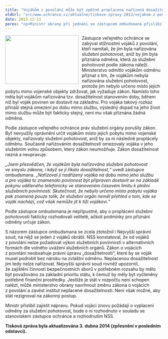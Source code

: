 ```yaml
---
title: "Vojákům z povolání může být zpětně proplacena nařízená dosažitelnost"
oldUrl: "src/www.ochrance.cz/aktualne/tiskove-zpravy-2013/vojakum-z-povolani-muze-byt-zpetne-proplacena-narizena-dosazitelnost"
date: 2013-12-11
perex: "<p>Ministr obrany při jednání se zástupcem ombudsmana přislíbil zpětně vyplatit vojákům z povolání odměnu za služební pohotovost, která byla nařizována v rozporu se zákonem o vojácích z povolání jako tzv. dosažitelnost. Pokud vojáci znovu požádají o proplacení nařízené dosažitelnosti, lze očekávat, že jim bude při splnění všech náležitostí vyhověno.</p>"
---
```


<!-- imported from the old website -->

<p><img src="https://www.ochrance.cz/uploads/RTEmagicC_vojaci.jpg.jpg" style="FLOAT: left; PADDING-RIGHT: 10px" height="155" width="235" alt="" />Zástupce veřejného ochránce se zabýval stížnostmi vojáků z povolání, kteří namítali, že jim byla nařizována služební pohotovost, aniž by jim byla přiznána odměna, která za služební pohotovost podle zákona náleží. Ministerstvo odmítlo vojákům odměnu přiznat s tím, že vojákům nebyla nařizována služební pohotovost, protože jim nebylo určeno místo jejich pobytu mimo vojenské objekty zdržovat, jak vyžaduje zákon. Namísto toho měla být vojákům nařizována tzv. dosažitelnost stanovením doby, během níž byl voják povinen se dostavit na základnu. Pro vojáka takový rozkaz přináší stejná omezení po dobu mimo službu, výsledný dopad na jeho život mimo službu může být fakticky stejný, není mu však přiznána žádná odměna. </p><p>Podle zástupce veřejného ochránce práv služební orgány porušily zákon. Byť nevyužily oprávnění určit vojákům místo jejich pobytu mimo vojenské objekty, nařizovaly služební pohotovost, aniž by za ni následně proplácely odměnu. Současně nařizováním dosažitelnosti omezovaly vojáka v jeho služebním volnu způsobem, který zákon neumožňuje. Zákon dosažitelnost nezná a neupravuje.</p><p><em>„Jsem přesvědčen, že vojákům byla nařizována služební pohotovost ve smyslu zákona, i když se jí říkalo dosažitelnost,“</em> uvedl zá<img src="typo3/clear.gif" class="t3-TCEforms-reqImg" name="req_tt_news_NEW52a833a715506_bodytext" alt="" />stupce ombudsmana. <em>„Nařizoval ji nadřízený vojáka na dobu mimo jeho službu a pro vojáka to znamenalo povinnost být připraven dostavit se na základě pokynu uděleného telefonicky ve stanoveném časovém limitu k plnění služebních povinností. Skutečnost, že nebylo určeno místo pobytu vojáka pak znamená pouze tolik, že služební orgán neměl přehled o tom, kde se voják nachází, což však nemůže jít k tíži vojákovi.“</em></p><p>Podle zástupce ombudsmana je nepřípustné, aby o proplácení služební pohotovosti fakticky rozhodovali velitelé, ačkoli podmínky pro přiznání odměny určuje zákon.</p><p>S názorem zástupce ombudsmana se zcela ztotožnil i Nejvyšší správní soud, na nějž se jeden z vojáků obrátil. NSS konstatoval, že od vojáků z povolání nelze požadovat výkon služebních povinností v alternativních formách dle volného uvážení služebních orgánů. Zákon o vojácích z povolání neobsahuje právní úpravu „dosažitelnosti“, které by se voják musel podrobit bez nároku na zvláštní odměnu. Neplacenou dosažitelnost jim tedy nelze nařizovat. Nejvyšší správní soud rovněž upozornil, že zajištění činnosti bezpečnostních sborů v potřebném rozsahu by mělo být považováno za základní prioritu státu, k čemuž by měly být vyčleněny potřebné finanční prostředky. Jestliže je stát v rozpočtu není schopen nalézt, může ministerstvo obrany navrhnout změnu zákona o vojácích z povolání a zavést institut neplacené dosažitelnosti. Není však možné, aby stát rezignoval na zákonný postup. </p><p>Ministr přislíbil zajistit nápravu. Pokud vojáci znovu požádají o vyplacení odměny za služební pohotovost, bude o ní rozhodnuto v souladu se stanoviskem zástupce ochránce a rozhodnutím NSS.</p><p><strong>Tisková zpráva byla aktualizována 3. dubna 2014 (zpřesnění v posledním odstavci).</strong> </p>
